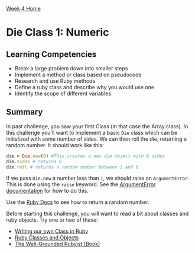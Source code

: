 [Week 4 Home](../)

# Die Class 1: Numeric

## Learning Competencies
- Break a large problem down into smaller steps
- Implement a method or class based on pseudocode
- Research and use Ruby methods
- Define a ruby class and describe why you would use one
- Identify the scope of different variables

## Summary
In past challenge, you saw your first Class (in that case the Array class). In this challenge you'll want to implement a basic `Die` class which can be initialized with some number of sides.  We can then roll the die, returning a random number. It should work like this:

```ruby
die = Die.new(6) #This creates a new die object with 6 sides
die.sides # returns 6
die.roll # returns a random number between 1 and 6
```

If we pass `Die.new` a number less than `1`, we should raise an `ArgumentError`.  This is done using the `raise` keyword.  See the [ArgumentError documentation](http://apidock.com/ruby/ArgumentError) for how to do this.

Use the [Ruby Docs](http://www.ruby-doc.org/) to see how to return a random number.

Before starting this challenge, you will want to read a bit about classes and ruby objects. Try one or two of these:
- [Writing our own Class in Ruby](http://rubylearning.com/satishtalim/writing_our_own_class_in_ruby.html)
- [Ruby Classes and Objects](http://www.tutorialspoint.com/ruby/ruby_classes.htm)
- [The Well-Grounded Rubyist (Book)](http://www.manning.com/black2/)

